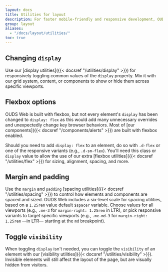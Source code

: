 ```yaml
---
layout: docs
title: Utilities for layout
description: For faster mobile-friendly and responsive development, OUDS Web includes dozens of utility classes for showing, hiding, aligning, and spacing content.
group: layout
aliases:
  - "/docs/layout/utilities/"
toc: true
---
```


## Changing `display`

Use our [display utilities]({{< docsref "/utilities/display" >}}) for responsively toggling common values of the `display` property. Mix it with our grid system, content, or components to show or hide them across specific viewports.

## Flexbox options

OUDS Web is built with flexbox, but not every element's `display` has been changed to `display: flex` as this would add many unnecessary overrides and unexpectedly change key browser behaviors. Most of [our components]({{< docsref "/components/alerts" >}}) are built with flexbox enabled.

Should you need to add `display: flex` to an element, do so with `.d-flex` or one of the responsive variants (e.g., `.d-sm-flex`). You'll need this class or `display` value to allow the use of our extra [flexbox utilities]({{< docsref "/utilities/flex" >}}) for sizing, alignment, spacing, and more.

## Margin and padding

Use the `margin` and `padding` [spacing utilities]({{< docsref "/utilities/spacing" >}}) to control how elements and components are spaced and sized. OUDS Web includes a six-level scale for spacing utilities, based on a `1.25rem` value default `$spacer` variable. Choose values for all viewports (e.g., `.me-3` for `margin-right: 1.25rem` in LTR), or pick responsive variants to target specific viewports (e.g., `.me-md-3` for `margin-right: 1.25rem` —in LTR— starting at the `md` breakpoint).

## Toggle `visibility`

When toggling `display` isn't needed, you can toggle the `visibility` of an element with our [visibility utilities]({{< docsref "/utilities/visibility" >}}). Invisible elements will still affect the layout of the page, but are visually hidden from visitors.
